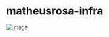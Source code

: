 # matheusrosa-infra

![image](https://github.com/mathalro/matheusrosa-infra/assets/13369272/4ad3382d-676d-48cd-9eb4-9279e27de3ea)
